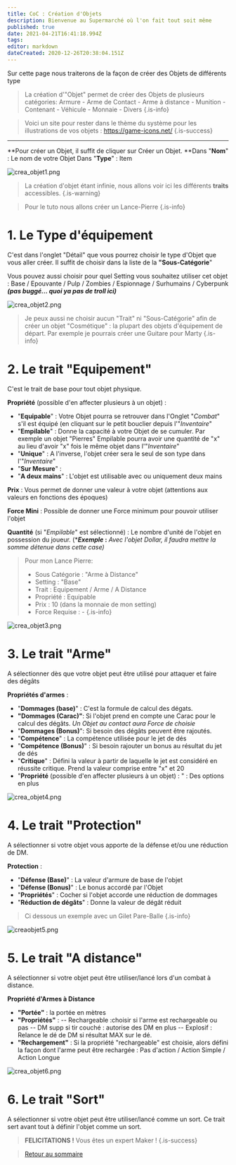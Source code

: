 ```yaml
---
title: CoC : Création d'Objets
description: Bienvenue au Supermarché où l'on fait tout soit même
published: true
date: 2021-04-21T16:41:18.994Z
tags: 
editor: markdown
dateCreated: 2020-12-26T20:38:04.151Z
---
```


Sur cette page nous traiterons de la façon de créer des Objets de différents type

> La création d'"Objet" permet de créer des Objets de plusieurs catégories: 
Armure - Arme de Contact - Arme à distance - Munition - Contenant - Véhicule - Monnaie - Divers
{.is-info}

> Voici un site pour rester dans le thème du système pour les illustrations de vos objets : https://game-icons.net/
{.is-success}
---

**Pour créer un Objet, il suffit de cliquer sur Créer un Objet.
**Dans "**Nom**" : Le nom de votre Objet
Dans "**Type**" : Item

![crea_objet1.png](/images/chroniques-oubliées-contemporain/coc/crea_objet1.png)

> La création d'objet étant infinie, nous allons voir ici les différents **traits** accessibles.
{.is-warning}

> Pour le tuto nous allons créer un Lance-Pierre
{.is-info}

# 1. Le Type d'équipement
C'est dans l'onglet "Détail" que vous pourrez choisir le type d'Objet que vous aller créer.
Il suffit de choisir dans la liste de la **"Sous-Catégorie**"

Vous pouvez aussi choisir pour quel Setting vous souhaitez utiliser cet objet : Base / Epouvante / Pulp / Zombies / Espionnage / Surhumains / Cyberpunk *****(pas buggé... quoi ya pas de troll ici)*****

![crea_objet2.png](/images/chroniques-oubliées-contemporain/coc/crea_objet2.png)

> Je peux aussi ne choisir aucun "Trait" ni "Sous-Catégorie" afin de créer un objet "Cosmétique" : la plupart des objets d'équipement de départ. Par exemple je pourrais créer une Guitare pour Marty
{.is-info}


# 2. Le trait "Equipement"
C'est le trait de base pour tout objet physique.

**Propriété** (possible d'en affecter plusieurs à un objet) : 
- "**Equipable**" : Votre Objet pourra se retrouver dans l'Onglet "*Combat*" s'il est équipé (en cliquant sur le petit bouclier depuis l'"*Inventaire*"
- "**Empilable**" : Donne la capacité à votre Objet de se cumuler. Par exemple un objet "Pierres" Empilable pourra avoir une quantité de "x" au lieu d'avoir "x" fois le même objet dans l'"*Inventaire*"
- "**Unique**" : A l'inverse, l'objet créer sera le seul de son type dans l'"*Inventaire*"
- "**Sur Mesure**" : 
- "**A deux mains**" : L'objet est utilisable avec ou uniquement deux mains

**Prix** :
Vous permet de donner une valeur à votre objet (attentions aux valeurs en fonctions des époques)

**Force Mini** :
Possible de donner une Force minimum pour pouvoir utiliser l'objet

**Quantité** (si "*Empilable*" est sélectionné) :
Le nombre d'unité de l'objet en possession du joueur.
(****Exemple* :** *Avec l'objet Dollar, il faudra mettre la somme détenue dans cette case)*

> Pour mon Lance Pierre:
> - Sous Catégorie : "Arme à Distance"
> - Setting : "Base"
> - Trait : Equipement / Arme / A Distance
> - Propriété : Equipable 
> - Prix : 10 (dans la monnaie de mon setting)
> - Force Requise : -
{.is-info}

![crea_objet3.png](/images/chroniques-oubliées-contemporain/coc/crea_objet3.png)

# 3. Le trait "Arme"
A sélectionner dès que votre objet peut être utilisé pour attaquer et faire des dégâts

**Propriétés d'armes** : 
- "**Dommages (base)**" : C'est la formule de calcul des dégats.
- **"Dommages (Carac)"**: Si l'objet prend en compte une Carac pour le calcul des dégâts. *Un Objet au contact aura Force de choisie*
- "**Dommages (Bonus)**": Si besoin des dégâts peuvent être rajoutés.
- "**Compétence**" : La compétence utilisée pour le jet de dés
- "**Compétence (Bonus)**" : Si besoin rajouter un bonus au résultat du jet de dés
- "**Critique**" : Défini la valeur à partir de laquelle le jet est considéré en réussite critique. Prend la valeur comprise entre "x" et 20
- "**Propriété** (possible d'en affecter plusieurs à un objet) : " : Des options en plus

![crea_objet4.png](/images/chroniques-oubliées-contemporain/coc/crea_objet4.png)

# 4. Le trait "Protection"
A sélectionner si votre objet vous apporte de la défense et/ou une réduction de DM.

**Protection** :
- "**Défense (Base)**" : La valeur d'armure de base de l'objet
- "**Défense (Bonus)**" : Le bonus accordé par l'Objet
- "**Propriétés**" : Cocher si l'objet accorde une réduction de dommages
- "**Réduction de dégâts**" : Donne la valeur de dégât réduit

> Ci dessous un exemple avec un Gilet Pare-Balle
{.is-info}

![creaobjet5.png](/images/chroniques-oubliées-contemporain/coc/creaobjet5.png)

# 5. Le trait "A distance"
A sélectionner si votre objet peut être utiliser/lancé lors d'un combat à distance.

**Propriété d'Armes à Distance**
- **"Portée"** : la portée en mètres
- **"Propriétés"** : 
-- Rechargeable :choisir si l'arme est rechargeable ou pas
-- DM supp si tir couché : autorise des DM en plus
-- Explosif : Relance  le dé de DM si résultat MAX sur le dé. 
- **"Rechargement"** : Si la propriété "rechargeable" est choisie, alors défini la façon dont l'arme peut être rechargée : Pas d'action / Action Simple / Action Longue

![crea_objet6.png](/images/chroniques-oubliées-contemporain/coc/crea_objet6.png)

# 6. Le trait "Sort"
A sélectionner si votre objet peut être utiliser/lancé comme un sort.
Ce trait sert avant tout à définir l'objet comme un sort.

> **FELICITATIONS !** Vous êtes un expert Maker !
{.is-success}

>[Retour au sommaire](/fr/systemes/Chroniques-Oubliées-Contemporain)